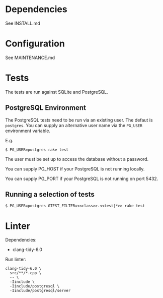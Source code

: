 # Dependencies

See INSTALL.md

# Configuration

See MAINTENANCE.md

# Tests

The tests are run against SQLite and PostgreSQL.

## PostgreSQL Environment

The PostgreSQL tests need to be run via an existing user. The defaut is
`postgres`. You can supply an alternative user name via the `PG_USER`
environment variable.

E.g.

```shell
$ PG_USER=postgres rake test
```

The user must be set up to access the database without a password.

You can supply PG_HOST if your PostgreSQL is not running locally.

You can supply PG_PORT if your PostgreSQL is not running on port 5432.

## Running a selection of tests

```shell
$ PG_USER=postgres GTEST_FILTER=<<class>>.<<test|*>> rake test
```

# Linter

Dependencies:

* clang-tidy-6.0

Run linter:

```shell
clang-tidy-6.0 \
  src/**/*.cpp \
  -- \
  -Iinclude \
  -Iinclude/postgresql \
  -Iinclude/postgresql/server
```
